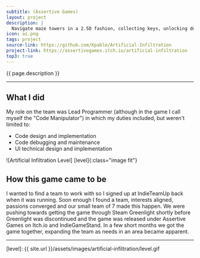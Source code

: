 ```yaml
---
subtitle: (Assertive Games)
layout: project
description: |
  Navigate maze towers in a 2.5D fashion, collecting keys, unlocking doors, and taking teleporters as needed to reach the top.
icon: ai.png
tags: project
source-link: https://github.com/Kpable/Artificial-Infiltration
project-link: https://assertivegames.itch.io/artificial-infiltration
top3: true
---
```


<!-- Description -->
{{ page.description }}

---

<!-- My role on this project -->
## What I did

My role on the team was Lead Programmer (although in the game I call myself the "Code Manipulator") in which my duties included, but weren't limited to:
- Code design and implementation
- Code debugging and maintenance 
- UI technical design and implementation

![Artificial Infiltration Level] [level]{:class="image fit"}

<!--excerpt_end-->

## How this game came to be

I wanted to find a team to work with so I signed up at IndieTeamUp back when it was running. Soon enough I found a team, interests aligned, passions converged and our small team of 7 made this happen. We were pushing towards getting the game through Steam Greenlight shortly before Greenlight was discontinued and the game was released under Assertive Games on Itch.io and IndieGameStand. In a few short months we got the game together, expanding the team as needs in an area became apparent. 

---


[level]: {{ site.url }}/assets/images/artificial-infiltration/level.gif
